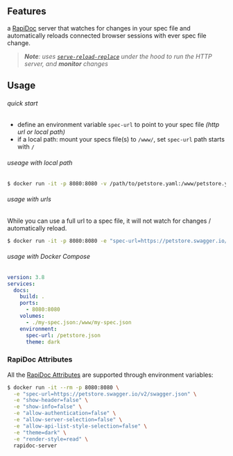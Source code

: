 ## Features

a [RapiDoc](https://rapidocweb.com/) server that watches for changes in your spec file and automatically reloads connected browser sessions with ever spec file change.

> _**Note**: uses [`serve-reload-replace`](https://github.com/ahmadnassri/node-serve-reload-replace) under the hood to run the HTTP server, and **monitor** changes_

## Usage

###### quick start

- define an environment variable `spec-url` to point to your spec file _(http url or local path)_
- if a local path: mount your specs file(s) to `/www/`, set `spec-url` path starts with `/`

###### useage with local path

```bash
$ docker run -it -p 8080:8080 -v /path/to/petstore.yaml:/www/petstore.yaml -e "spec-url=/spec/petstore.json" rapidoc-server
```

###### usage with urls

While you can use a full url to a spec file, it will not watch for changes / automatically reload.

```bash
$ docker run -it -p 8080:8080 -e "spec-url=https://petstore.swagger.io/v2/swagger.json" rapidoc-server
```

###### usage with Docker Compose

```yaml
version: 3.8
services:
  docs:
    build: .
    ports:
      - 8080:8080
    volumes:
      - ./my-spec.json:/www/my-spec.json
    environment:
      spec-url: /petstore.json
      theme: dark
```

### RapiDoc Attributes

All the [RapiDoc Attributes](https://rapidocweb.com/api.html) are supported through environment variables:

```bash
$ docker run -it --rm -p 8080:8080 \
  -e "spec-url=https://petstore.swagger.io/v2/swagger.json" \
  -e "show-header=false" \
  -e "show-info=false" \
  -e "allow-authentication=false" \
  -e "allow-server-selection=false" \
  -e "allow-api-list-style-selection=false" \
  -e "theme=dark" \
  -e "render-style=read" \
  rapidoc-server
```
